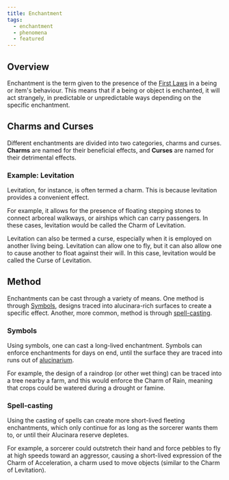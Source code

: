 ```yaml
---
title: Enchantment
tags:
  - enchantment
  - phenomena
  - featured
---
```

## Overview
Enchantment is the term given to the presence of the [First Laws](phenomena/natural-laws/first-laws.md) in a being or item's behaviour. This means that if a being or object is enchanted, it will act strangely, in predictable or unpredictable ways depending on the specific enchantment.
## Charms and Curses
Different enchantments are divided into two categories, charms and curses. **Charms** are named for their beneficial effects, and **Curses** are named for their detrimental effects.
### Example: Levitation
Levitation, for instance, is often termed a charm. This is because levitation provides a convenient effect.

For example, it allows for the presence of floating stepping stones to connect arboreal walkways, or airships which can carry passengers. In these cases, levitation would be called the Charm of Levitation.

Levitation can also be termed a curse, especially when it is employed on another living being. Levitation can allow one to fly, but it can also allow one to cause another to float against their will. In this case, levitation would be called the Curse of Levitation.
## Method
Enchantments can be cast through a variety of means. One method is through [Symbols](phenomena/symbols.md), designs traced into alucinara-rich surfaces to create a specific effect. Another, more common, method is through [spell-casting](phenomena/spell-casting.md).
### Symbols
Using symbols, one can cast a long-lived enchantment. Symbols can enforce enchantments for days on end, until the surface they are traced into runs out of [alucinarium](cosmology/alucinara.md).

For example, the design of a raindrop (or other wet thing) can be traced into a tree nearby a farm, and this would enforce the Charm of Rain, meaning that crops could be watered during a drought or famine.
### Spell-casting
Using the casting of spells can create more short-lived fleeting enchantments, which only continue for as long as the sorcerer wants them to, or until their Alucinara reserve depletes.

For example, a sorcerer could outstretch their hand and force pebbles to fly at high speeds toward an aggressor, causing a short-lived expression of the Charm of Acceleration, a charm used to move objects (similar to the Charm of Levitation).